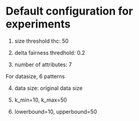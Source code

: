 # Default configuration for experiments

1. size threshold thc: 50

2. delta fairness thredhold: 0.2

3. number of attributes: 7

For datasize, 6 patterns

4. data size: original data size

5. k_min=10, k_max=50

6. lowerbound=10, upperbound=50

